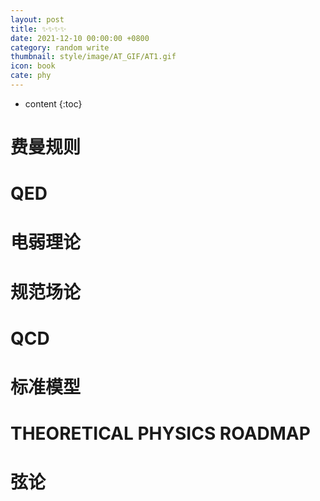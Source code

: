 ```yaml
---
layout: post
title: ✨✨✨✨
date: 2021-12-10 00:00:00 +0800
category: random write
thumbnail: style/image/AT_GIF/AT1.gif
icon: book
cate: phy
---
```

* content
{:toc}

# 费曼规则

# QED

# 电弱理论

# 规范场论

# QCD

# 标准模型






# THEORETICAL PHYSICS ROADMAP



# 弦论




<script>
$(".post-content p img").css("filter","invert(1)");
</script>
